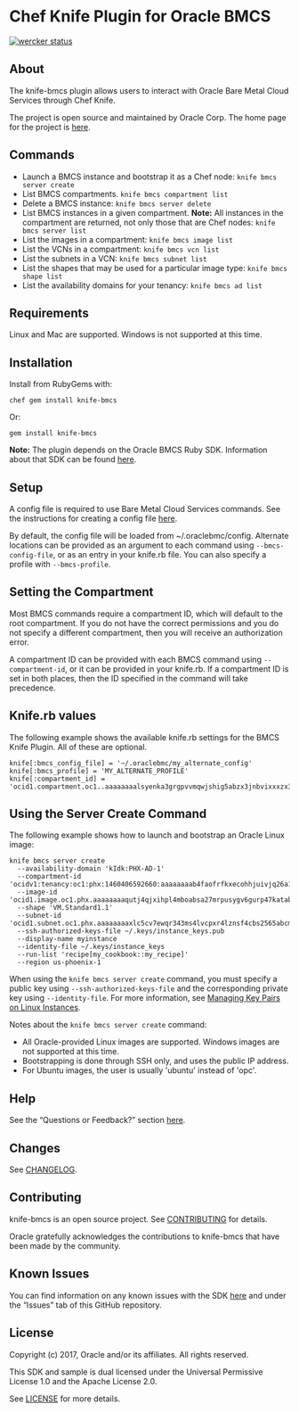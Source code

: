 # Chef Knife Plugin for Oracle BMCS
[![wercker status](https://app.wercker.com/status/82cc98510b6b52b3a37d1212174a1d56/s/master "wercker status")](https://app.wercker.com/project/byKey/82cc98510b6b52b3a37d1212174a1d56)

## About

The knife-bmcs plugin allows users to interact with Oracle Bare Metal Cloud Services through Chef Knife.

The project is open source and maintained by Oracle Corp. The home page for the project is [here](https://docs.us-phoenix-1.oraclecloud.com/Content/API/SDKDocs/knifeplugin.htm).

## Commands

- Launch a BMCS instance and bootstrap it as a Chef node:
  `knife bmcs server create`
- List BMCS compartments.
  `knife bmcs compartment list`
- Delete a BMCS instance:
  `knife bmcs server delete`
- List BMCS instances in a given compartment. **Note:** All instances in the compartment are returned, not only those that are Chef nodes:
  `knife bmcs server list`
- List the images in a compartment:
  `knife bmcs image list`
- List the VCNs in a compartment:
  `knife bmcs vcn list`
- List the subnets in a VCN:
  `knife bmcs subnet list`
- List the shapes that may be used for a particular image type:
  `knife bmcs shape list`
- List the availability domains for your tenancy:
  `knife bmcs ad list`

## Requirements

Linux and Mac are supported. Windows is not supported at this time.

## Installation

Install from RubyGems with:

    chef gem install knife-bmcs

Or:

    gem install knife-bmcs

**Note:** The plugin depends on the Oracle BMCS Ruby SDK. Information about that SDK can be found [here](https://docs.us-phoenix-1.oraclecloud.com/Content/API/SDKDocs/rubysdk.htm).

## Setup

A config file is required to use Bare Metal Cloud Services commands. See the instructions for creating a config file [here](https://docs.us-phoenix-1.oraclecloud.com/Content/API/Concepts/sdkconfig.htm).

By default, the config file will be loaded from ~/.oraclebmc/config. Alternate locations can be provided as an argument to each command using `--bmcs-config-file`, or as an entry in your knife.rb file. You can also specify a profile with `--bmcs-profile`.

## Setting the Compartment

Most BMCS commands require a compartment ID, which will default to the root compartment. If you do not have the correct permissions and you do not specify a different compartment, then you will receive an authorization error.

A compartment ID can be provided with each BMCS command using `--compartment-id`, or it can be provided in your knife.rb. If a compartment ID is set in both places, then the ID specified in the command will take precedence.

## Knife.rb values

The following example shows the available knife.rb settings for the BMCS Knife Plugin. All of these are optional.

    knife[:bmcs_config_file] = '~/.oraclebmc/my_alternate_config'
    knife[:bmcs_profile] = 'MY_ALTERNATE_PROFILE'
    knife[:compartment_id] = 'ocid1.compartment.oc1..aaaaaaaalsyenka3grgpvvmqwjshig5abzx3jnbvixxxzx373ehwdj7o5arc'

## Using the Server Create Command

The following example shows how to launch and bootstrap an Oracle Linux image:

    knife bmcs server create
      --availability-domain 'kIdk:PHX-AD-1'
      --compartment-id 'ocidv1:tenancy:oc1:phx:1460406592660:aaaaaaaab4faofrfkxecohhjuivjq26a13'
      --image-id 'ocid1.image.oc1.phx.aaaaaaaaqutj4qjxihpl4mboabsa27mrpusygv6gurp47katabcvljmq3puq'
      --shape 'VM.Standard1.1'
      --subnet-id 'ocid1.subnet.oc1.phx.aaaaaaaaxlc5cv7ewqr343ms4lvcpxr4lznsf4cbs2565abcm23d3cfebrex'
      --ssh-authorized-keys-file ~/.keys/instance_keys.pub
      --display-name myinstance
      --identity-file ~/.keys/instance_keys
      --run-list 'recipe[my_cookbook::my_recipe]'
      --region us-phoenix-1

When using the `knife bmcs server create` command, you must specify a public key using `--ssh-authorized-keys-file` and the corresponding private key using `--identity-file`. For more information, see [Managing Key Pairs on Linux Instances](https://docs.us-phoenix-1.oraclecloud.com/Content/Compute/Tasks/managingkeypairs.htm).

Notes about the `knife bmcs server create` command:

 - All Oracle-provided Linux images are supported. Windows images are not supported at this time.
 - Bootstrapping is done through SSH only, and uses the public IP address.
 - For Ubuntu images, the user is usually 'ubuntu' instead of 'opc'.

## Help

See the “Questions or Feedback?” section [here](https://docs.us-phoenix-1.oraclecloud.com/Content/API/SDKDocs/knifeplugin.htm).

## Changes

See [CHANGELOG](/CHANGELOG.md).

## Contributing

knife-bmcs is an open source project. See [CONTRIBUTING](/CONTRIBUTING.md) for details.

Oracle gratefully acknowledges the contributions to knife-bmcs that have been made by the community.

## Known Issues

You can find information on any known issues with the SDK [here](https://docs.us-phoenix-1.oraclecloud.com/Content/knownissues.htm) and under the “Issues” tab of this GitHub repository.

## License

Copyright (c) 2017, Oracle and/or its affiliates. All rights reserved.

This SDK and sample is dual licensed under the Universal Permissive License 1.0 and the Apache License 2.0.

See [LICENSE](/LICENSE.txt) for more details.
